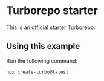 # Turborepo starter

This is an official starter Turborepo.

## Using this example

Run the following command:

```sh
npx create-turbo@latest
```
